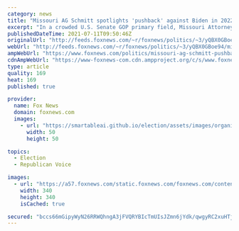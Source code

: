 ```yaml
---
category: news
title: "Missouri AG Schmitt spotlights 'pushback' against Biden in 2022 Senate GOP primary"
excerpt: "In a crowded U.S. Senate GOP primary field, Missouri Attorney General Eric Schmitt says his efforts in taking on what he calls the \"really radical\" agenda of President Biden's administration is making his campaign stand out."
publishedDateTime: 2021-07-11T09:50:46Z
originalUrl: "http://feeds.foxnews.com/~r/foxnews/politics/~3/yQBX0GBoe94/missouri-ag-schmitt-pushback-against-biden-2022-senate-gop-primary"
webUrl: "http://feeds.foxnews.com/~r/foxnews/politics/~3/yQBX0GBoe94/missouri-ag-schmitt-pushback-against-biden-2022-senate-gop-primary"
ampWebUrl: "https://www.foxnews.com/politics/missouri-ag-schmitt-pushback-against-biden-2022-senate-gop-primary.amp"
cdnAmpWebUrl: "https://www-foxnews-com.cdn.ampproject.org/c/s/www.foxnews.com/politics/missouri-ag-schmitt-pushback-against-biden-2022-senate-gop-primary.amp"
type: article
quality: 169
heat: 169
published: true

provider:
  name: Fox News
  domain: foxnews.com
  images:
    - url: "https://smartableai.github.io/election/assets/images/organizations/foxnews.com-50x50.jpg"
      width: 50
      height: 50

topics:
  - Election
  - Republican Voice

images:
  - url: "https://a57.foxnews.com/static.foxnews.com/foxnews.com/content/uploads/2019/03/340/340/PaulSteinhauser.jpg?ve=1&tl=1"
    width: 340
    height: 340
    isCached: true

secured: "bccs66mGipyWyN26RRWQhngA3jFVQRYBIcTmUIsJZmn6jYdk/qwgyRC2xuHTj5kvmr4lARU3nviuQy+qhzP/2oNSZEElfbCd03T6IAO5rvTsr9YWiV68pS4I2NRvnUP22IQd1jZVvkAh1z21VmhOtOiGLTuo79NtaKkTiQqIAXYCku/ntCYvt2G0g+fsAxZSR55/In2dl/6BX2Esoid5oSVBJV4/mgxlwcTlxMDnVdXx+YuzeEA6YfdVEZ4ZyQbP8wxKChMgUgE0eisazEM4CFtNEGO5zZO7rRJvDhVxAGw9lNao0iiAEQAbnGTtaucCTVWTzue3ncKh39rBDMgqVHKHrr4MRWpCiYt1pUbXqMg=;GUJHO+i6LkIcMPsqiuVbYg=="
---
```


